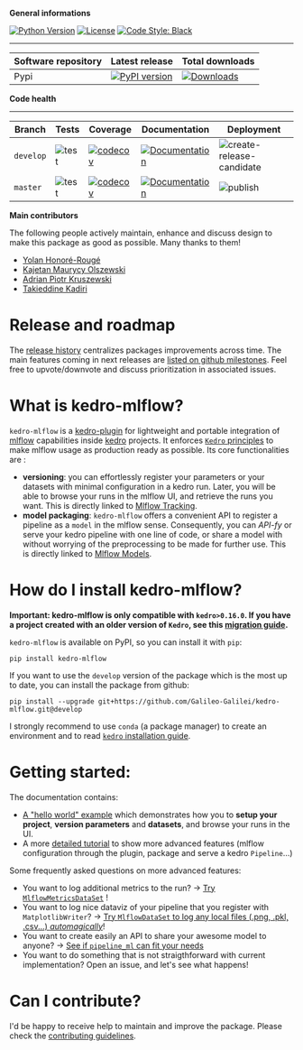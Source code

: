**General informations**

[![Python Version](https://img.shields.io/badge/python-3.6%20%7C%203.7%20%7C%203.8-blue.svg)](https://pypi.org/project/kedro-mlflow/) [![License](https://img.shields.io/badge/license-Apache%202.0-blue.svg)](https://opensource.org/licenses/Apache-2.0) [![Code Style: Black](https://img.shields.io/badge/code%20style-black-black.svg)](https://github.com/ambv/black)

----------------------------------------------------------
| Software repository | Latest release | Total downloads |
|---------------------|----------------|-----------------|
| Pypi | [![PyPI version](https://badge.fury.io/py/kedro-mlflow.svg)](https://pypi.org/project/kedro-mlflow/) | [![Downloads](https://pepy.tech/badge/kedro-mlflow)](https://pepy.tech/project/kedro-mlflow) |

**Code health**

----------------------------------------------------------
| Branch | Tests | Coverage | Documentation | Deployment |
|--------|-------|----------|---------------|------------|
| `develop`| ![test](https://github.com/Galileo-Galilei/kedro-mlflow/workflows/test/badge.svg?branch=develop)| [![codecov](https://codecov.io/gh/Galileo-Galilei/kedro-mlflow/branch/develop/graph/badge.svg)](https://codecov.io/gh/Galileo-Galilei/kedro-mlflow/branch/develop)|[![Documentation](https://readthedocs.org/projects/kedro-mlflow/badge/?version=develop)](https://kedro-mlflow.readthedocs.io/en/develop/)| ![create-release-candidate](https://github.com/Galileo-Galilei/kedro-mlflow/workflows/create-release-candidate/badge.svg?branch=develop)|
| `master` | ![test](https://github.com/Galileo-Galilei/kedro-mlflow/workflows/test/badge.svg?branch=master) | [![codecov](https://codecov.io/gh/Galileo-Galilei/kedro-mlflow/branch/master/graph/badge.svg)](https://codecov.io/gh/Galileo-Galilei/kedro-mlflow/branch/master)|[![Documentation](https://readthedocs.org/projects/kedro-mlflow/badge/?version=latest)](https://kedro-mlflow.readthedocs.io/en/master/)|![publish](https://github.com/Galileo-Galilei/kedro-mlflow/workflows/publish/badge.svg?branch=master)|

**Main contributors**

The following people actively maintain, enhance and discuss design to make this package as good as possible. Many thanks to them!
- [Yolan Honoré-Rougé](https://github.com/galileo-galilei)
- [Kajetan Maurycy Olszewski](https://github.com/kaemo)
- [Adrian Piotr Kruszewski](https://github.com/akruszewski)
- [Takieddine Kadiri](https://github.com/takikadiri)


# Release and roadmap
The [release history](https://github.com/Galileo-Galilei/kedro-mlflow/blob/develop/CHANGELOG.md) centralizes packages improvements across time. The main features coming in next releases are [listed on github milestones](https://github.com/Galileo-Galilei/kedro-mlflow/milestones). Feel free to upvote/downvote and discuss prioritization in associated issues.

# What is kedro-mlflow?
``kedro-mlflow`` is a [kedro-plugin](https://kedro.readthedocs.io/en/stable/04_user_guide/10_developing_plugins.html) for lightweight and portable integration of [mlflow](https://mlflow.org/docs/latest/index.html) capabilities inside [kedro](https://kedro.readthedocs.io/en/stable/index.html) projects. It enforces [``Kedro`` principles]() to make mlflow usage as production ready as possible. Its core functionalities are :
- **versioning**: you can effortlessly register your parameters or your datasets with minimal configuration in a kedro run. Later, you will be able to browse your runs in the mlflow UI, and retrieve the runs you want. This is directly linked to [Mlflow Tracking](https://www.mlflow.org/docs/latest/tracking.html).
- **model packaging**: ``kedro-mlflow`` offers a convenient API to register a pipeline as a ``model`` in the mlflow sense. Consequently, you can *API-fy* or serve your kedro pipeline with one line of code, or share a model with without worrying of the preprocessing to be made for further use. This is directly linked to [Mlflow Models](https://www.mlflow.org/docs/latest/models.html).


# How do I install kedro-mlflow?
**Important: kedro-mlflow is only compatible with ``kedro>0.16.0``. If you have a project created with an older version of ``Kedro``, see this [migration guide](https://github.com/quantumblacklabs/kedro/blob/master/RELEASE.md#migration-guide-from-kedro-015-to-016).**

``kedro-mlflow`` is available on PyPI, so you can install it with ``pip``:
```console
pip install kedro-mlflow
```
If you want to use the ``develop`` version of the package which is the most up to date, you can install the package from github:
```console
pip install --upgrade git+https://github.com/Galileo-Galilei/kedro-mlflow.git@develop
```

I strongly recommend to use ``conda`` (a package manager) to create an environment and to read [``kedro`` installation guide](https://kedro.readthedocs.io/en/stable/02_getting_started/01_prerequisites.html).



# Getting started:
The documentation contains:
- [A "hello world" example](https://kedro-mlflow.readthedocs.io/en/latest/source/02_hello_world_example/index.html) which demonstrates how you to **setup your project**, **version parameters** and **datasets**, and browse your runs in the UI.
- A more [detailed tutorial](https://kedro-mlflow.readthedocs.io/en/latest/source/03_tutorial/index.html) to show more advanced features (mlflow configuration through the plugin, package and serve a kedro ``Pipeline``...)

Some frequently asked questions on more advanced features:
- You want to log additional metrics to the run? -> [Try ``MlflowMetricsDataSet``](https://kedro-mlflow.readthedocs.io/en/latest/source/03_tutorial/07_version_metrics.html) !
- You want to log nice dataviz of your pipeline that you register with ``MatplotlibWriter``? -> [Try ``MlflowDataSet`` to log any local files (.png, .pkl, .csv...) *automagically*](https://kedro-mlflow.readthedocs.io/en/latest/source/02_hello_world_example/02_first_steps.html#artifacts)!
- You want to create easily an API to share your awesome model to anyone? -> [See if ``pipeline_ml`` can fit your needs](https://github.com/Galileo-Galilei/kedro-mlflow/issues/16)
- You want to do something that is not straigthforward with current implementation? Open an issue, and let's see what happens!

# Can I contribute?

I'd be happy to receive help to maintain and improve the package. Please check the [contributing guidelines](https://github.com/Galileo-Galilei/kedro-mlflow/blob/develop/CONTRIBUTING.md).
